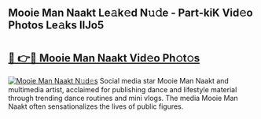 ## Mooie Man Naakt Le𝚊k𝚎d N𝚞𝚍e - Part-kiK Vid𝚎o Photos Le𝚊ks lIJo5

# <h2><a href="http://fb95zsv.evod.top/?m=Mooie+Man+Naakt">🔗 👉🔴 Mooie Man Naakt Vid𝚎o Ph𝚘t𝚘s</a></h2>

[![Mooie Man Naakt N𝚞d𝚎s](https://i.imgur.com/8V9OHl7.gif)](http://fb95zsv.evod.top/?m=Mooie+Man+Naakt)
Social media star Mooie Man Naakt and multimedia artist, acclaimed for publishing dance and lifestyle material through trending dance routines and mini vlogs. The media Mooie Man Naakt often sensationalizes the lives of public figures. 
